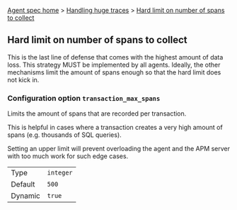 [Agent spec home](README.md) > [Handling huge traces](tracing-spans-handling-huge-traces.md) > [Hard limit on number of spans to collect](tracing-spans-limit.md)

## Hard limit on number of spans to collect

This is the last line of defense that comes with the highest amount of data loss.
This strategy MUST be implemented by all agents.
Ideally, the other mechanisms limit the amount of spans enough so that the hard limit does not kick in.

### Configuration option `transaction_max_spans`

Limits the amount of spans that are recorded per transaction.

This is helpful in cases where a transaction creates a very high amount of spans (e.g. thousands of SQL queries).

Setting an upper limit will prevent overloading the agent and the APM server with too much work for such edge cases.

|                |          |
|----------------|----------|
| Type           | `integer`|
| Default        | `500`    |
| Dynamic        | `true`   |
